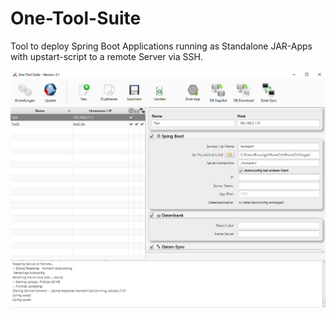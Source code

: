 # One-Tool-Suite
Tool to deploy Spring Boot Applications running as Standalone JAR-Apps with upstart-script to a remote Server via SSH.

![Alt text](/Screenshot.PNG?raw=true "Screenshot")
